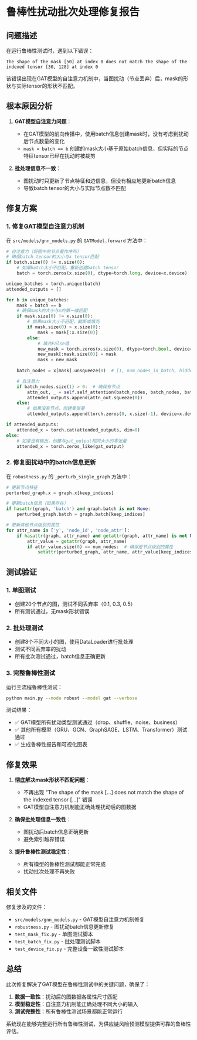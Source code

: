 # 鲁棒性扰动批次处理修复报告

## 问题描述

在运行鲁棒性测试时，遇到以下错误：
```
The shape of the mask [50] at index 0 does not match the shape of the indexed tensor [30, 128] at index 0
```

该错误出现在GAT模型的自注意力机制中，当图扰动（节点丢弃）后，mask的形状与实际tensor的形状不匹配。

## 根本原因分析

1. **GAT模型自注意力问题**：
   - 在GAT模型的前向传播中，使用batch信息创建mask时，没有考虑到扰动后节点数量的变化
   - `mask = batch == b` 创建的mask大小基于原始batch信息，但实际的节点特征tensor已经在扰动时被裁剪

2. **批处理信息不一致**：
   - 图扰动时只更新了节点特征和边信息，但没有相应地更新batch信息
   - 导致batch tensor的大小与实际节点数不匹配

## 修复方案

### 1. 修复GAT模型自注意力机制

在 `src/models/gnn_models.py` 的 `GATModel.forward` 方法中：

```python
# 自注意力（将图中的节点看作序列）
# 确保batch tensor的大小与x tensor匹配
if batch.size(0) != x.size(0):
    # 如果batch大小不匹配，重新创建batch tensor
    batch = torch.zeros(x.size(0), dtype=torch.long, device=x.device)

unique_batches = torch.unique(batch)
attended_outputs = []

for b in unique_batches:
    mask = batch == b
    # 确保mask的大小与x的第一维匹配
    if mask.size(0) != x.size(0):
        # 如果mask大小不匹配，截断或填充
        if mask.size(0) > x.size(0):
            mask = mask[:x.size(0)]
        else:
            # 填充False值
            new_mask = torch.zeros(x.size(0), dtype=torch.bool, device=x.device)
            new_mask[:mask.size(0)] = mask
            mask = new_mask
    
    batch_nodes = x[mask].unsqueeze(0)  # [1, num_nodes_in_batch, hidden_dim]

    # 自注意力
    if batch_nodes.size(1) > 0:  # 确保有节点
        attn_out, _ = self.self_attention(batch_nodes, batch_nodes, batch_nodes)
        attended_outputs.append(attn_out.squeeze(0))
    else:
        # 如果没有节点，创建零张量
        attended_outputs.append(torch.zeros(0, x.size(-1), device=x.device))

if attended_outputs:
    attended_x = torch.cat(attended_outputs, dim=0)
else:
    # 如果没有输出，创建与gat_output相同大小的零张量
    attended_x = torch.zeros_like(gat_output)
```

### 2. 修复图扰动中的batch信息更新

在 `robustness.py` 的 `_perturb_single_graph` 方法中：

```python
# 更新节点特征
perturbed_graph.x = graph.x[keep_indices]

# 更新batch信息（如果存在）
if hasattr(graph, 'batch') and graph.batch is not None:
    perturbed_graph.batch = graph.batch[keep_indices]

# 更新其他节点级别的属性
for attr_name in ['y', 'node_id', 'node_attr']:
    if hasattr(graph, attr_name) and getattr(graph, attr_name) is not None:
        attr_value = getattr(graph, attr_name)
        if attr_value.size(0) == num_nodes:  # 确保是节点级别的属性
            setattr(perturbed_graph, attr_name, attr_value[keep_indices])
```

## 测试验证

### 1. 单图测试
- 创建20个节点的图，测试不同丢弃率（0.1, 0.3, 0.5）
- 所有测试通过，无mask形状错误

### 2. 批处理测试
- 创建8个不同大小的图，使用DataLoader进行批处理
- 测试不同丢弃率的扰动
- 所有批次测试通过，batch信息正确更新

### 3. 完整鲁棒性测试
运行主流程鲁棒性测试：
```bash
python main.py --mode robust --model gat --verbose
```

测试结果：
- ✅ GAT模型所有扰动类型测试通过（drop、shuffle、noise、business）
- ✅ 其他所有模型（GRU、GCN、GraphSAGE、LSTM、Transformer）测试通过
- ✅ 生成鲁棒性报告和可视化图表

## 修复效果

1. **彻底解决mask形状不匹配问题**：
   - 不再出现 "The shape of the mask [...] does not match the shape of the indexed tensor [...]" 错误
   - GAT模型自注意力机制能正确处理扰动后的图数据

2. **确保批处理信息一致性**：
   - 图扰动后batch信息正确更新
   - 避免索引越界错误

3. **提升鲁棒性测试稳定性**：
   - 所有模型的鲁棒性测试都能正常完成
   - 扰动批次处理不再失败

## 相关文件

修复涉及的文件：
- `src/models/gnn_models.py` - GAT模型自注意力机制修复
- `robustness.py` - 图扰动batch信息更新修复
- `test_mask_fix.py` - 单图测试脚本
- `test_batch_fix.py` - 批处理测试脚本  
- `test_device_fix.py` - 完整设备一致性测试脚本

## 总结

此次修复解决了GAT模型在鲁棒性测试中的关键问题，确保了：

1. **数据一致性**：扰动后的图数据各属性尺寸匹配
2. **模型稳定性**：自注意力机制能正确处理不同大小的输入
3. **测试完整性**：所有鲁棒性测试场景都能正常运行

系统现在能够完整运行所有鲁棒性测试，为供应链风险预测模型提供可靠的鲁棒性评估。

